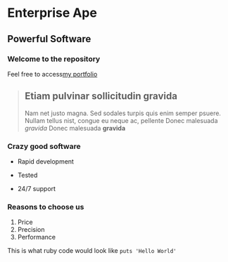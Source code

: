 Enterprise Ape
==============

Powerful Software
-----------------

### Welcome to the repository
Feel free to access[my portfolio](http://portfolio.zoatworks.net)

> ## Etiam pulvinar sollicitudin gravida
>
> Nam net justo magna. Sed sodales turpis quis enim semper psuere. Nullam tellus nist, congue eu neque ac, pellente
> Donec malesuada *gravida*
Donec malesuada **gravida**

### Crazy good software
* Rapid development
+ Tested
- 24/7 support

### Reasons to choose us
1. Price
2. Precision
3. Performance

This is what ruby code would look like `puts 'Hello World'`


